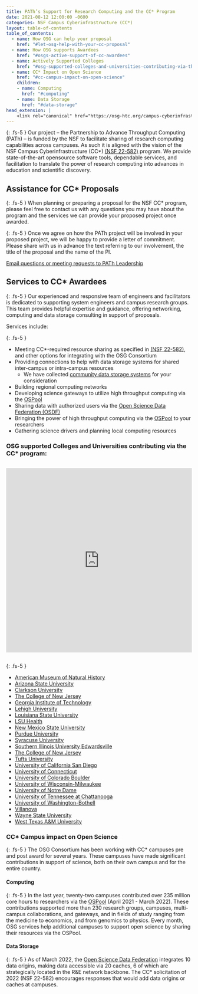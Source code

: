 ```yaml
---
title: PATh’s Support for Research Computing and the CC* Program
date: 2021-08-12 12:00:00 -0600
categories: NSF Campus Cyberinfrastructure (CC*)
layout: table-of-contents
table_of_contents:
  - name: How OSG can help your proposal
    href: "#let-osg-help-with-your-cc-proposal"
  - name: How OSG supports Awardees
    href: "#osgs-active-support-of-cc-awardees"
  - name: Actively Supported Colleges
    href: "#osg-supported-colleges-and-universities-contributing-via-the-cc-program"
  - name: CC* Impact on Open Science
    href: "#cc-campus-impact-on-open-science"
    children:
    - name: Computing
      href: "#computing"
    - name: Data Storage
      href: "#data-storage"
head_extension: |
    <link rel="canonical" href="https://osg-htc.org/campus-cyberinfrastructure.html" />
---
```


{: .fs-5 }
Our project – the  Partnership to Advance Throughput Computing (PATh) – is funded by the NSF to 
facilitate sharing of research computing capabilities across campuses. As such it is aligned with 
the vision of the NSF Campus Cyberinfrastructure (CC*) 
<a href="https://www.nsf.gov/funding/pgm_summ.jsp?pims_id=504748" target="_blank">(NSF 22-582)</a> program. 
We provide state-of-the-art 
opensource software tools, dependable services, and facilitation to translate the power of 
research computing into advances in education and scientific discovery.


## Assistance for CC* Proposals

{: .fs-5 }
When planning or preparing a proposal for the NSF CC* program, please feel free to contact 
us with any questions you may have about the program and the services we can provide your proposed project once awarded.

{: .fs-5 }
Once we agree on how the PATh project will be involved in your proposed project, we 
will be happy to provide a letter of commitment. Please share with us in advance 
the text referring to our involvement, the title of the proposal and the name of 
the PI.

<div class="bg-light py-3 my-2 mb-4">
<div class="row justify-content-center">
<div class="col-auto">
<a class="btn btn-primary fs-5" href="mailto:leadership@path-cc.io">Email questions or meeting requests to PATh Leadership</a>
</div>
</div>
</div>

## Services to CC* Awardees

{: .fs-5 }
Our experienced and responsive team of engineers and facilitators is dedicated to 
supporting system engineers and campus research groups. This team provides helpful
expertise and guidance, offering networking, computing and data storage consulting in
support of proposals. 

Services include:

{: .fs-5 }
- Meeting CC*-required resource sharing as specified in <a href="https://www.nsf.gov/funding/pgm_summ.jsp?pims_id=504748" target="_blank">(NSF 22-582)</a>, and other options for integrating with the OSG Consortium
- Providing connections to help with data storage systems for shared inter-campus or intra-campus resources
  - We have collected [community data storage systems](/organization/osdf/example_data_origin.html) for your consideration
- Building regional computing networks
- Developing science gateways to utilize high throughput computing via the [OSPool](/services/open_science_pool.html)
- Sharing data with authorized users via the [Open Science Data Federation (OSDF)](/services/osdf.html)
- Bringing the power of high throughput computing via the [OSPool](/services/open_science_pool.html) to your researchers
- Gathering science drivers and planning local computing resources

### OSG supported Colleges and Universities contributing via the CC* program:

<iframe width="100%" height="500px" frameBorder="0" style="margin-bottom:1em; margin-top:1em" src="https://map.opensciencegrid.org/map/iframe?view=CCStar#38.61687,-97.86621|4|hybrid"></iframe>


{: .fs-5 }
- <a href="https://www.amnh.org/research/computational-sciences" target="_blank">American Museum of Natural History</a>
- <a href="https://cores.research.asu.edu/research-computing/about" target="_blank">Arizona State University</a>
- <a href="https://sites.clarkson.edu/acres/" target="_blank">Clarkson University</a>
- <a href="https://computerscience.tcnj.edu/cs-programs-research/funded-projects/" target="_blank">The College of New Jersey</a>
- <a href="https://pace.gatech.edu/" target="_blank"> Georgia Institute of Technology</a>
- <a href="https://www1.lehigh.edu/" target="_blank">Lehigh University</a>
- <a href="http://www.hpc.lsu.edu/about/index.php" target="_blank"> Louisiana State University</a>
- <a href="https://www.lsuhsc.edu/" target="_blank"> LSU Health</a>
- <a href="https://www.nmsu.edu/" target="_blank"> New Mexico State University</a>
- <a href="https://www.purdue.edu/newsroom/releases/2019/Q3/nsf-supports-purdue-team-developing-online-manufacturing-education.html" target="_blank">Purdue University</a>
- <a href="https://news.syr.edu/blog/2020/09/03/national-science-foundation-awards-390000-to-syracuse-university-computing-initiative/" target="_blank"> Syracuse University</a>
- <a href="https://www.siue.edu/its/cyberinfrastructure/" target="_blank"> Southern Illinois University Edwardsville</a>
- <a href="https://tcnj.edu/" target="_blank">The College of New Jersey</a>
- <a href="https://now.tufts.edu/articles/tufts-awarded-nsf-grant-expand-big-data-innovation-and-discovery" target="_blank"> Tufts University</a>
- <a href="https://ucsdnews.ucsd.edu/pressrelease/sdsc-awarded-nsf-grant-for-triton-shared-computing-cluster-upgrade" target="_blank">University of California San Diego</a>
- <a href="https://news.engr.uconn.edu/500k-nsf-grant-awarded-to-dr-bing-wang-uconn-health-center-2.php" target="_blank">University of Connecticut</a>
- <a href="https://www.colorado.edu/rc/" target="_blank"> University of Colorado Boulder</a>
- <a href="https://uwm.edu/" target="_blank">University of Wisconsin-Milwaukee</a>
- <a href="https://www.nd.edu/" target="_blank">University of Notre Dame</a>
- <a href="https://www.utc.edu/" target="_blank">University of Tennessee at Chattanooga</a>
- <a href="https://www.uwb.edu/" target="_blank">University of Washington-Bothell</a>
- <a href="https://www1.villanova.edu/university.html" target="_blank">Villanova</a>
- <a href="https://www.nsf.gov/awardsearch/showAward?AWD_ID=1925467&HistoricalAwards=false" target="_blank">Wayne State University</a>
- <a href="https://www.wtamu.edu/" target="_blank">West Texas A&M University</a>

### CC* Campus impact on Open Science

{: .fs-5 }
The OSG Consortium has been working with CC* campuses pre and post award for several years. 
These campuses have made significant contributions in support of science, both on their 
own campus and for the entire country.

#### Computing

{: .fs-5 }
In the last year, twenty-two campuses contributed over 235 million core hours to researchers 
via the [OSPool](/services/open_science_pool.html) (April 2021 - March 2022). These contributions supported more than 230 
research groups, campuses, multi-campus collaborations, and gateways, and in fields of 
study ranging from the medicine to economics, and from genomics to physics. Every month,
OSG services help additional campuses to support open science by sharing their resources 
via the OSPool.

#### Data Storage

{: .fs-5 }
As of March 2022, the [Open Science Data Federation](/services/osdf.html) integrates 10 data origins, making data 
accessible via 20 caches, 6 of which are strategically located in the R&E network backbone.
The CC* solicitation of 2022 (NSF 22-582) encourages responses that would add data origins 
or caches at campuses.

